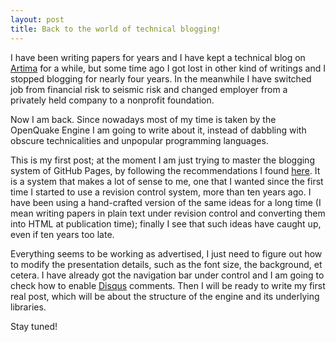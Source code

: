 ```yaml
---
layout: post
title: Back to the world of technical blogging!
---
```


I have been writing papers for years and I have kept a technical
blog on [Artima](http://www.artima.com/weblogs/index.jsp?blogger=micheles)
for a while, but some time ago I got lost in other kind of writings and
I stopped blogging for nearly four years. In the meanwhile I have switched
job from financial risk to seismic risk and changed employer from a
privately held company to a nonprofit foundation.

Now I am back. Since nowadays most of my time is taken by the OpenQuake
Engine I am going to write about it, instead of dabbling with obscure
technicalities and unpopular programming languages.

This is my first post; at the moment I am just trying to master the
blogging system of GitHub Pages, by following the recommendations
I found [here](http://joshualande.com/jekyll-github-pages-poole/).
It is a system that makes a lot of sense to me, one that I wanted
since the first time I started to use a revision control system,
more than ten years ago. I have been using a hand-crafted version
of the same ideas for a long time (I mean writing papers in plain text
under revision control and converting them into HTML at publication time);
finally I see that such ideas have caught up, even if ten years too late.

Everything seems to be working as advertised, I just need to figure out
how to modify the presentation details, such as the font size, the
background, et cetera. I have already got the navigation bar under
control and I am going to check how to enable [Disqus](https://disqus.com/)
comments. Then I will be ready to write my first real post, which will be
about the structure of the engine and its underlying libraries.

Stay tuned!
